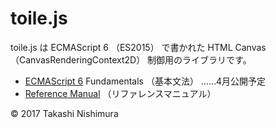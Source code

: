 # toile.js

toile.js は ECMAScript 6 （ES2015） で書かれた HTML Canvas （CanvasRenderingContext2D） 制御用のライブラリです。

* [ECMAScript 6](https://github.com/TakashiNishimura/HelloWorld/blob/master/ECMAScript6/README.md) Fundamentals （基本文法） ……4月公開予定
* [Reference Manual](https://github.com/TakashiNishimura/toile.js/blob/master/doc/reference.md) （リファレンスマニュアル）

© 2017 Takashi Nishimura
